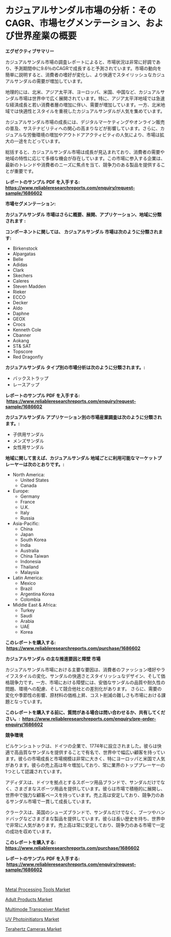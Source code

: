 <p><h1>カジュアルサンダル市場の分析：そのCAGR、市場セグメンテーション、および世界産業の概要</h1></p><p><strong>エグゼクティブサマリー</strong></p>
<p><p>カジュアルサンダル市場の調査レポートによると、市場状況は非常に好調であり、予測期間中に9.6％のCAGRで成長すると予測されています。市場の動向を簡単に説明すると、消費者の嗜好が変化し、より快適でスタイリッシュなカジュアルサンダルの需要が増加しています。</p><p>地理的には、北米、アジア太平洋、ヨーロッパ、米国、中国など、カジュアルサンダル市場は世界中で広く展開されています。特に、アジア太平洋地域では急速な経済成長と若い消費者層の増加に伴い、需要が増加しています。一方、北米地域では快適性とスタイルを重視したカジュアルサンダルが人気を集めています。</p><p>カジュアルサンダル市場の成長には、デジタルマーケティングやオンライン販売の普及、サステナビリティへの関心の高まりなどが影響しています。さらに、カジュアルな労働環境の増加やアウトドアアクティビティの人気により、市場は拡大の一途をたどっています。</p><p>総括すると、カジュアルサンダル市場は成長が見込まれており、消費者の需要や地域の特性に応じて多様な機会が存在しています。この市場に参入する企業は、最新のトレンドや消費者のニーズに焦点を当て、競争力のある製品を提供することが重要です。</p></p>
<p><strong>レポートのサンプル PDF を入手する: <a href="https://www.reliableresearchreports.com/enquiry/request-sample/1686602">https://www.reliableresearchreports.com/enquiry/request-sample/1686602</a></strong></p>
<p><strong>市場セグメンテーション:</strong></p>
<p><strong> カジュアルサンダル 市場はさらに概要、展開、アプリケーション、地域に分類されます :</strong></p>
<p><strong>コンポーネントに関しては、 カジュアルサンダル 市場は次のように分類されます: &nbsp;</strong></p>
<p><ul><li>Birkenstock</li><li>Alpargatas</li><li>Belle</li><li>Adidas</li><li>Clark</li><li>Skechers</li><li>Caleres</li><li>Steven Madden</li><li>Rieker</li><li>ECCO</li><li>Decker</li><li>Aldo</li><li>Daphne</li><li>GEOX</li><li>Crocs</li><li>Kenneth Cole</li><li>Cbanner</li><li>Aokang</li><li>ST& SAT</li><li>Topscore</li><li>Red Dragonfly</li></ul></p>
<p><strong> カジュアルサンダル タイプ別の市場分析は次のように分類されます。:</strong></p>
<p><ul><li>バックストラップ</li><li>レースアップ</li></ul></p>
<p><strong>レポートのサンプル PDF を入手する: &nbsp;<a href="https://www.reliableresearchreports.com/enquiry/request-sample/1686602">https://www.reliableresearchreports.com/enquiry/request-sample/1686602</a></strong></p>
<p><strong> カジュアルサンダル アプリケーション別の市場産業調査は次のように分類されます。:</strong></p>
<p><ul><li>子供用サンダル</li><li>メンズサンダル</li><li>女性用サンダル</li></ul></p>
<p><strong>地域に関して言えば、カジュアルサンダル 地域ごとに利用可能なマーケットプレーヤーは次のとおりです。:</strong></p>
<p><ul>
    <li>
        North America:
        <ul>
            <li>United States</li>
            <li>Canada</li>
        </ul>
    </li>
    <li>
        Europe:
        <ul>
            <li>Germany</li>
            <li>France</li>
            <li>U.K.</li>
            <li>Italy</li>
            <li>Russia</li>
        </ul>
    </li>
    <li>
        Asia-Pacific:
        <ul>
            <li>China</li>
            <li>Japan</li>
            <li>South Korea</li>
            <li>India</li>
            <li>Australia</li>
            <li>China Taiwan</li>
            <li>Indonesia</li>
            <li>Thailand</li>
            <li>Malaysia</li>
        </ul>
    </li>
    <li>
        Latin America:
        <ul>
            <li>Mexico</li>
            <li>Brazil</li>
            <li>Argentina Korea</li>
            <li>Colombia</li>
        </ul>
    </li>
    <li>
        Middle East & Africa:
        <ul>
            <li>Turkey</li>
            <li>Saudi</li>
            <li>Arabia</li>
            <li>UAE</li>
            <li>Korea</li>
        </ul>
    </li>
    </ul></p>
<p><strong>このレポートを購入する: &nbsp;<a href="https://www.reliableresearchreports.com/purchase/1686602">https://www.reliableresearchreports.com/purchase/1686602</a></strong></p>
<p><strong>カジュアルサンダル の主な推進要因と障壁 市場</strong></p>
<p><p>カジュアルサンダル市場における主要な要因は、消費者のファッション嗜好やライフスタイルの変化、サンダルの快適さとスタイリッシュなデザイン、そして価格競争力です。一方、市場における障壁には、安価なサンダルの品質や耐久性の問題、環境への配慮、そして競合他社との差別化があります。 さらに、需要の変化や季節性の影響、原材料の価格上昇、コスト削減の難しさも市場における課題となっています。</p></p>
<p><strong>このレポートを購入する前に、質問がある場合は問い合わせるか、共有してください。:&nbsp; <a href="https://www.reliableresearchreports.com/enquiry/pre-order-enquiry/1686602">https://www.reliableresearchreports.com/enquiry/pre-order-enquiry/1686602</a></strong></p>
<p><strong>競争環境</strong></p>
<p><p>ビルケンシュトックは、ドイツの企業で、1774年に設立されました。彼らは快適で高品質なサンダルを提供することで有名で、世界中で幅広い顧客を持っています。彼らの市場成長と市場規模は非常に大きく、特にヨーロッパと米国で人気があります。彼らの売上高は年々増加しており、常に業界のトッププレーヤーの1つとして認識されています。</p><p>アディダスは、ドイツを拠点とするスポーツ用品ブランドで、サンダルだけでなく、さまざまなスポーツ用品を提供しています。彼らは市場で積極的に展開し、世界中で強力な顧客ベースを持っています。売上高は安定しており、競争力のあるサンダル市場で一貫して成長しています。</p><p>クラークスは、英国のシューズブランドで、サンダルだけでなく、ブーツやハンドバッグなどさまざまな製品を提供しています。彼らは長い歴史を持ち、世界中で非常に人気があります。売上高は常に安定しており、競争力のある市場で一定の成功を収めています。</p></p>
<p><strong>このレポートを購入する: &nbsp; <a href="https://www.reliableresearchreports.com/purchase/1686602">https://www.reliableresearchreports.com/purchase/1686602</a></strong></p>
<p><strong>レポートのサンプル PDF を入手する: &nbsp;<a href="https://www.reliableresearchreports.com/enquiry/request-sample/1686602">https://www.reliableresearchreports.com/enquiry/request-sample/1686602</a></strong><strong></strong></p>
<p>&nbsp;</p>
<p><p><a href="https://acidic-farm-354.notion.site/Metal-Processing-Tools-Market-Size-Share-Trends-Analysis-Report-By-Application-Regional-Outlook--70c015d718ad471bb40b87f6460dc4ac">Metal Processing Tools Market</a></p><p><a href="https://view.publitas.com/reportprime-1/adult-products-market-offer-valuable-insights-into-market-size-market-share-market-trends-and-projections-spanning-from-2024-to-2031/">Adult Products Market</a></p><p><a href="https://github.com/Glendatilghmankmgz0rbhwpy/Market-Research-Report-List-1/blob/main/multimode-transceiver-market.md">Multimode Transceiver Market</a></p><p><a href="https://view.publitas.com/reportprime-1/insights-into-uv-photoinitiators-market-size-analysing-market-share-trends-and-growth-from-2024-to-2031/">UV Photoinitiators Market</a></p><p><a href="https://glittery-fuchsia-86a.notion.site/Terahertz-Cameras-Market-Provides-Detailed-Segmentation-of-this-Market-based-on-Type-Application-a-12b3c59be5814d41ad690c47aa620f02">Terahertz Cameras Market</a></p></p>